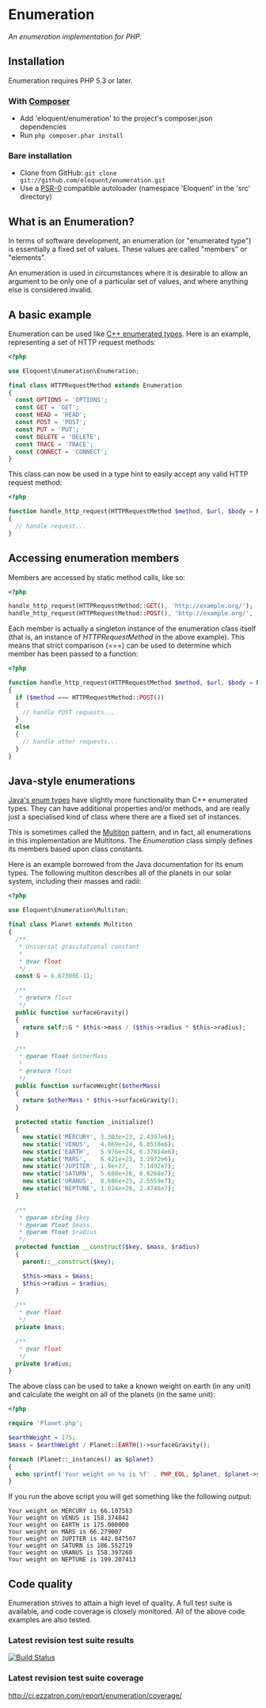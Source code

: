 # Enumeration

*An enumeration implementation for PHP.*

## Installation

Enumeration requires PHP 5.3 or later.

### With [Composer](http://getcomposer.org/)

* Add 'eloquent/enumeration' to the project's composer.json dependencies
* Run `php composer.phar install`

### Bare installation

* Clone from GitHub: `git clone git://github.com/eloquent/enumeration.git`
* Use a [PSR-0](https://github.com/php-fig/fig-standards/blob/master/accepted/PSR-0.md) compatible autoloader (namespace 'Eloquent' in the 'src' directory)

## What is an Enumeration?

In terms of software development, an enumeration (or "enumerated type") is
essentially a fixed set of values. These values are called "members" or
"elements".

An enumeration is used in circumstances where it is desirable to allow an
argument to be only one of a particular set of values, and where anything else
is considered invalid.

## A basic example

Enumeration can be used like [C++ enumerated types](http://www.learncpp.com/cpp-tutorial/45-enumerated-types/).
Here is an example, representing a set of HTTP request methods:

```php
<?php

use Eloquent\Enumeration\Enumeration;

final class HTTPRequestMethod extends Enumeration
{
  const OPTIONS = 'OPTIONS';
  const GET = 'GET';
  const HEAD = 'HEAD';
  const POST = 'POST';
  const PUT = 'PUT';
  const DELETE = 'DELETE';
  const TRACE = 'TRACE';
  const CONNECT = 'CONNECT';
}
```

This class can now be used in a type hint to easily accept any valid HTTP
request method:

```php
<?php

function handle_http_request(HTTPRequestMethod $method, $url, $body = NULL)
{
  // handle request...
}
```

## Accessing enumeration members

Members are accessed by static method calls, like so:

```php
<?php

handle_http_request(HTTPRequestMethod::GET(), 'http://example.org/');
handle_http_request(HTTPRequestMethod::POST(), 'http://example.org/', 'foo=bar&baz=qux');
```

Each member is actually a singleton instance of the enumeration class itself
(that is, an instance of *HTTPRequestMethod* in the above example). This means
that strict comparison (===) can be used to determine which member has been
passed to a function:

```php
<?php

function handle_http_request(HTTPRequestMethod $method, $url, $body = NULL)
{
  if ($method === HTTPRequestMethod::POST())
  {
    // handle POST requests...
  }
  else
  {
    // handle other requests...
  }
}
```

## Java-style enumerations

[Java's enum types](http://docs.oracle.com/javase/tutorial/java/javaOO/enum.html)
have slightly more functionality than C++ enumerated types. They can have
additional properties and/or methods, and are really just a specialised kind of
class where there are a fixed set of instances.

This is sometimes called the [Multiton](http://en.wikipedia.org/wiki/Multiton_pattern)
pattern, and in fact, all enumerations in this implementation are Multitons.
The *Enumeration* class simply defines its members based upon class constants.

Here is an example borrowed from the Java documentation for its enum types. The
following multiton describes all of the planets in our solar system, including
their masses and radii:

```php
<?php

use Eloquent\Enumeration\Multiton;

final class Planet extends Multiton
{
  /**
   * Universal gravitational constant
   *
   * @var float
   */
  const G = 6.67300E-11;

  /**
   * @return float
   */
  public function surfaceGravity()
  {
    return self::G * $this->mass / ($this->radius * $this->radius);
  }

  /**
   * @param float $otherMass
   *
   * @return float
   */
  public function surfaceWeight($otherMass)
  {
    return $otherMass * $this->surfaceGravity();
  }

  protected static function _initialize()
  {
    new static('MERCURY', 3.303e+23, 2.4397e6);
    new static('VENUS',   4.869e+24, 6.0518e6);
    new static('EARTH',   5.976e+24, 6.37814e6);
    new static('MARS',    6.421e+23, 3.3972e6);
    new static('JUPITER', 1.9e+27,   7.1492e7);
    new static('SATURN',  5.688e+26, 6.0268e7);
    new static('URANUS',  8.686e+25, 2.5559e7);
    new static('NEPTUNE', 1.024e+26, 2.4746e7);
  }

  /**
   * @param string $key
   * @param float $mass
   * @param float $radius
   */
  protected function __construct($key, $mass, $radius)
  {
    parent::__construct($key);

    $this->mass = $mass;
    $this->radius = $radius;
  }

  /**
   * @var float
   */
  private $mass;

  /**
   * @var float
   */
  private $radius;
}
```

The above class can be used to take a known weight on earth (in any unit) and
calculate the weight on all of the planets (in the same unit):

```php
<?php

require 'Planet.php';

$earthWeight = 175;
$mass = $earthWeight / Planet::EARTH()->surfaceGravity();

foreach (Planet::_instances() as $planet)
{
  echo sprintf('Your weight on %s is %f' . PHP_EOL, $planet, $planet->surfaceWeight($mass));
}
```

If you run the above script you will get something like the following output:

```
Your weight on MERCURY is 66.107583
Your weight on VENUS is 158.374842
Your weight on EARTH is 175.000000
Your weight on MARS is 66.279007
Your weight on JUPITER is 442.847567
Your weight on SATURN is 186.552719
Your weight on URANUS is 158.397260
Your weight on NEPTUNE is 199.207413
```

## Code quality

Enumeration strives to attain a high level of quality. A full test suite is
available, and code coverage is closely monitored. All of the above code
examples are also tested.

### Latest revision test suite results
[![Build Status](https://secure.travis-ci.org/eloquent/enumeration.png)](http://travis-ci.org/eloquent/enumeration)

### Latest revision test suite coverage
<http://ci.ezzatron.com/report/enumeration/coverage/>
